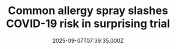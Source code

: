 ---
title: "Common allergy spray slashes COVID-19 risk in surprising trial"
date: 2025-09-07T07:39:35.000Z
category: Health
externalLink: "https://www.sciencedaily.com/releases/2025/09/250907024535.htm"
image: ""
excerpt: "A common hay fever nasal spray was found to cut COVID-19 infections by two-thirds in a clinical trial, while also reducing rhinovirus cases. Researchers believe it could serve as an easy, low-cost preventive measure, pending further studies.…"
---